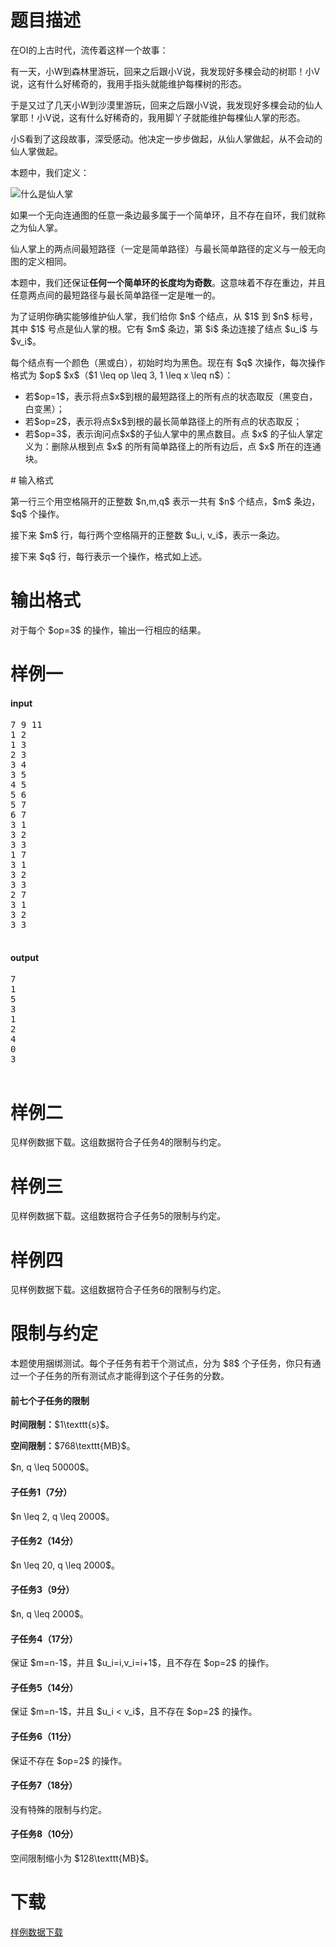 # 题目描述

<p>在OI的上古时代，流传着这样一个故事：</p>
<p>有一天，小W到森林里游玩，回来之后跟小V说，我发现好多棵会动的树耶！小V说，这有什么好稀奇的，我用手指头就能维护每棵树的形态。</p>
<p>于是又过了几天小W到沙漠里游玩，回来之后跟小V说，我发现好多棵会动的仙人掌耶！小V说，这有什么好稀奇的，我用脚丫子就能维护每棵仙人掌的形态。</p>
<p>小S看到了这段故事，深受感动。他决定一步步做起，从仙人掌做起，从不会动的仙人掌做起。</p>
<p>本题中，我们定义：</p>
<p><img class="img-responsive center-block" src="//img.uoj.ac/utility/what-is-cactus.png" alt="什么是仙人掌"/></p>
<p>如果一个无向连通图的任意一条边最多属于一个简单环，且不存在自环，我们就称之为仙人掌。</p>
<p>仙人掌上的两点间最短路径（一定是简单路径）与最长简单路径的定义与一般无向图的定义相同。</p>
<p>本题中，我们还保证<strong>任何一个简单环的长度均为奇数</strong>。这意味着不存在重边，并且任意两点间的最短路径与最长简单路径一定是唯一的。</p>
<p>为了证明你确实能够维护仙人掌，我们给你 $n$ 个结点，从 $1$ 到 $n$ 标号，其中 $1$ 号点是仙人掌的根。它有 $m$ 条边，第 $i$ 条边连接了结点 $u_i$ 与 $v_i$。</p>
<p>每个结点有一个颜色（黑或白），初始时均为黑色。现在有 $q$ 次操作，每次操作格式为 $op$ $x$（$1 \leq op \leq 3, 1 \leq x \leq n$）：</p>
<ul><li>若$op=1$，表示将点$x$到根的最短路径上的所有点的状态取反（黑变白，白变黑）；</li>
<li>若$op=2$，表示将点$x$到根的最长简单路径上的所有点的状态取反；</li>
<li>若$op=3$，表示询问点$x$的子仙人掌中的黑点数目。点 $x$ 的子仙人掌定义为：删除从根到点 $x$ 的所有简单路径上的所有边后，点 $x$ 所在的连通块。</li>
</ul>
# 输入格式


<p>第一行三个用空格隔开的正整数 $n,m,q$ 表示一共有 $n$ 个结点，$m$ 条边，$q$ 个操作。</p>
<p>接下来 $m$ 行，每行两个空格隔开的正整数 $u_i, v_i$，表示一条边。</p>
<p>接下来 $q$ 行，每行表示一个操作，格式如上述。</p>

# 输出格式


<p>对于每个 $op=3$ 的操作，输出一行相应的结果。</p>

# 样例一


<h4>input</h4>
<pre>7 9 11
1 2
1 3
2 3
3 4
3 5
4 5
5 6
5 7
6 7
3 1
3 2
3 3
1 7
3 1
3 2
3 3
2 7
3 1
3 2
3 3

</pre>

<h4>output</h4>
<pre>7
1
5
3
1
2
4
0
3

</pre>


# 样例二


<p>见样例数据下载。这组数据符合子任务4的限制与约定。</p>

# 样例三


<p>见样例数据下载。这组数据符合子任务5的限制与约定。</p>

# 样例四


<p>见样例数据下载。这组数据符合子任务6的限制与约定。</p>

# 限制与约定


<p>本题使用捆绑测试。每个子任务有若干个测试点，分为 $8$ 个子任务，你只有通过一个子任务的所有测试点才能得到这个子任务的分数。</p>
<h4>前七个子任务的限制</h4>
<p><strong>时间限制：</strong>$1\texttt{s}$。</p>
<p><strong>空间限制：</strong>$768\texttt{MB}$。</p>
<p>$n, q \leq 50000$。</p>
<h4>子任务1（7分）</h4>
<p>$n \leq 2, q \leq 2000$。</p>
<h4>子任务2（14分）</h4>
<p>$n \leq 20, q \leq 2000$。</p>
<h4>子任务3（9分）</h4>
<p>$n, q \leq 2000$。</p>
<h4>子任务4（17分）</h4>
<p>保证 $m=n-1$，并且 $u_i=i,v_i=i+1$，且不存在 $op=2$ 的操作。</p>
<h4>子任务5（14分）</h4>
<p>保证 $m=n-1$，并且 $u_i &lt; v_i$，且不存在 $op=2$ 的操作。</p>
<h4>子任务6（11分）</h4>
<p>保证不存在 $op=2$ 的操作。</p>
<h4>子任务7（18分）</h4>
<p>没有特殊的限制与约定。</p>
<h4>子任务8（10分）</h4>
<p>空间限制缩小为 $128\texttt{MB}$。</p>

# 下载


<p><a href="/download.php?type=problem&amp;id=158">样例数据下载</a></p>

